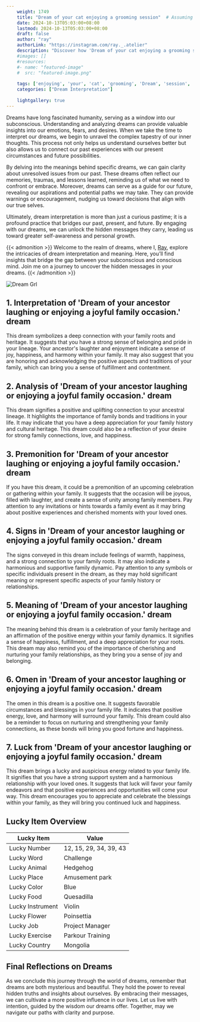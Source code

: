 ```yaml
---
    weight: 1749
    title: "Dream of your cat enjoying a grooming session"  # Assuming 'title' column exists
    date: 2024-10-13T05:03:00+08:00
    lastmod: 2024-10-13T05:03:00+08:00
    draft: false
    author: "ray"
    authorLink: "https://instagram.com/ray._.atelier"
    description: "Discover how 'Dream of your cat enjoying a grooming session' can interpret your future and uncover its significant meanings in your life."
    #images: []
    #resources:
    #- name: "featured-image"
    #  src: "featured-image.png"
    
    tags: ['enjoying', 'your', 'cat', 'grooming', 'Dream', 'session', 'a', 'of']
    categories: ["Dream Interpretation"]
    
    lightgallery: true
---
```

    
Dreams have long fascinated humanity, serving as a window into our subconscious. Understanding and analyzing dreams can provide valuable insights into our emotions, fears, and desires. When we take the time to interpret our dreams, we begin to unravel the complex tapestry of our inner thoughts. This process not only helps us understand ourselves better but also allows us to connect our past experiences with our present circumstances and future possibilities.

By delving into the meanings behind specific dreams, we can gain clarity about unresolved issues from our past. These dreams often reflect our memories, traumas, and lessons learned, reminding us of what we need to confront or embrace. Moreover, dreams can serve as a guide for our future, revealing our aspirations and potential paths we may take. They can provide warnings or encouragement, nudging us toward decisions that align with our true selves.

Ultimately, dream interpretation is more than just a curious pastime; it is a profound practice that bridges our past, present, and future. By engaging with our dreams, we can unlock the hidden messages they carry, leading us toward greater self-awareness and personal growth.

{{< admonition >}}
Welcome to the realm of dreams, where I, [Ray](https://instagram.com/ray._.atelier), explore the intricacies of dream interpretation and meaning. Here, you’ll find insights that bridge the gap between your subconscious and conscious mind. Join me on a journey to uncover the hidden messages in your dreams.
{{< /admonition >}}

![Dream Grl](https://cdn.pixabay.com/photo/2017/11/02/03/35/gothic-2910057_1280.jpg "Dream Grl")

## 1. Interpretation of 'Dream of your ancestor laughing or enjoying a joyful family occasion.' dream
 This dream symbolizes a deep connection with your family roots and heritage. It suggests that you have a strong sense of belonging and pride in your lineage. Your ancestor's laughter and enjoyment indicate a sense of joy, happiness, and harmony within your family. It may also suggest that you are honoring and acknowledging the positive aspects and traditions of your family, which can bring you a sense of fulfillment and contentment.

## 2. Analysis of 'Dream of your ancestor laughing or enjoying a joyful family occasion.' dream
 This dream signifies a positive and uplifting connection to your ancestral lineage. It highlights the importance of family bonds and traditions in your life. It may indicate that you have a deep appreciation for your family history and cultural heritage. This dream could also be a reflection of your desire for strong family connections, love, and happiness.

## 3. Premonition for 'Dream of your ancestor laughing or enjoying a joyful family occasion.' dream
 If you have this dream, it could be a premonition of an upcoming celebration or gathering within your family. It suggests that the occasion will be joyous, filled with laughter, and create a sense of unity among family members. Pay attention to any invitations or hints towards a family event as it may bring about positive experiences and cherished moments with your loved ones.

## 4. Signs in 'Dream of your ancestor laughing or enjoying a joyful family occasion.' dream
 The signs conveyed in this dream include feelings of warmth, happiness, and a strong connection to your family roots. It may also indicate a harmonious and supportive family dynamic. Pay attention to any symbols or specific individuals present in the dream, as they may hold significant meaning or represent specific aspects of your family history or relationships.

## 5. Meaning of 'Dream of your ancestor laughing or enjoying a joyful family occasion.' dream
 The meaning behind this dream is a celebration of your family heritage and an affirmation of the positive energy within your family dynamics. It signifies a sense of happiness, fulfillment, and a deep appreciation for your roots. This dream may also remind you of the importance of cherishing and nurturing your family relationships, as they bring you a sense of joy and belonging.

## 6. Omen in 'Dream of your ancestor laughing or enjoying a joyful family occasion.' dream
 The omen in this dream is a positive one. It suggests favorable circumstances and blessings in your family life. It indicates that positive energy, love, and harmony will surround your family. This dream could also be a reminder to focus on nurturing and strengthening your family connections, as these bonds will bring you good fortune and happiness.

## 7. Luck from 'Dream of your ancestor laughing or enjoying a joyful family occasion.' dream
 This dream brings a lucky and auspicious energy related to your family life. It signifies that you have a strong support system and a harmonious relationship with your loved ones. It suggests that luck will favor your family endeavors and that positive experiences and opportunities will come your way. This dream encourages you to appreciate and celebrate the blessings within your family, as they will bring you continued luck and happiness.

## Lucky Item Overview
| Lucky Item          | Value              |
|---------------|--------------------|
| Lucky Number        | 12, 15, 29, 34, 39, 43  |
| Lucky Word          | Challenge |
| Lucky Animal        | Hedgehog |
| Lucky Place         | Amusement park     |
| Lucky Color         | Blue     |
| Lucky Food          | Quesadilla      |
| Lucky Instrument    | Violin |
| Lucky Flower        | Poinsettia    |
| Lucky Job           | Project Manager       |
| Lucky Exercise      | Parkour Training  |
| Lucky Country       | Mongolia    |


##  Final Reflections on Dreams

As we conclude this journey through the world of dreams, remember that dreams are both mysterious and beautiful. They hold the power to reveal hidden truths and insights about ourselves. By embracing their messages, we can cultivate a more positive influence in our lives. Let us live with intention, guided by the wisdom our dreams offer. Together, may we navigate our paths with clarity and purpose.
